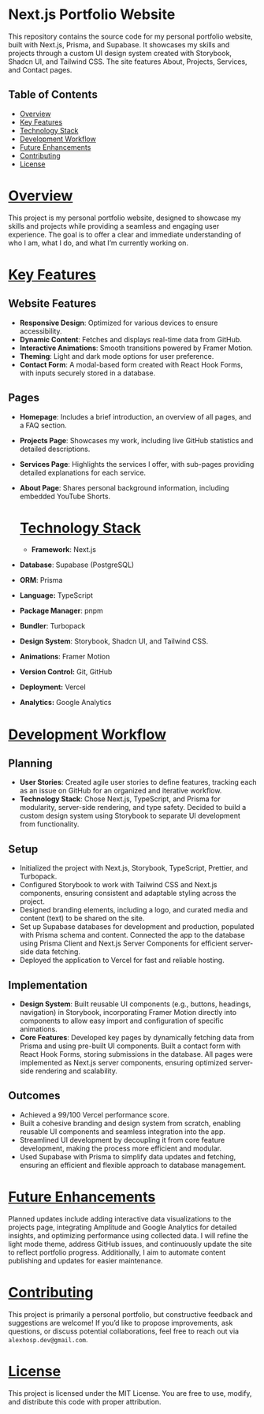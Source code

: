 # Next.js Portfolio Website
This repository contains the source code for my personal portfolio website, built with Next.js, Prisma, and Supabase. It showcases my skills and projects through a custom UI design system created with Storybook, Shadcn UI, and Tailwind CSS. The site features About, Projects, Services, and Contact pages.

## Table of Contents

- [Overview](#overview)
- [Key Features](#key-features)
- [Technology Stack](#technology-stack)
- [Development Workflow](#development-workflow)
- [Future Enhancements](#future-enhancements)
- [Contributing](#contributing)
- [License](#license)

# [Overview](#overview)

This project is my personal portfolio website, designed to showcase my skills and projects while providing a seamless and engaging user experience. The goal is to offer a clear and immediate understanding of who I am, what I do, and what I’m currently working on.

# [Key Features](#key-features)

## Website Features

- **Responsive Design**: Optimized for various devices to ensure accessibility.
- **Dynamic Content**: Fetches and displays real-time data from GitHub.
- **Interactive Animations**: Smooth transitions powered by Framer Motion.
- **Theming**: Light and dark mode options for user preference.
- **Contact Form**: A modal-based form created with React Hook Forms, with inputs securely stored in a database.

## Pages

- **Homepage**: Includes a brief introduction, an overview of all pages, and a FAQ section.
- **Projects Page**: Showcases my work, including live GitHub statistics and detailed descriptions.
- **Services Page**: Highlights the services I offer, with sub-pages providing detailed explanations for each service.
- **About Page**: Shares personal background information, including embedded YouTube Shorts.

  # [Technology Stack](#technology-stack)
  - **Framework**: Next.js
- **Database**: Supabase (PostgreSQL)
- **ORM**: Prisma
- **Language:** TypeScript
- **Package Manager**: pnpm
- **Bundler**: Turbopack
- **Design System**: Storybook, Shadcn UI, and Tailwind CSS.
- **Animations**: Framer Motion
- **Version Control:** Git, GitHub
- **Deployment:** Vercel
- **Analytics:** Google Analytics
  
# [Development Workflow](#development-workflow)
## Planning

- **User Stories**: Created agile user stories to define features, tracking each as an issue on GitHub for an organized and iterative workflow.
- **Technology Stack**: Chose Next.js, TypeScript, and Prisma for modularity, server-side rendering, and type safety. Decided to build a custom design system using Storybook to separate UI development from functionality.

## Setup

- Initialized the project with Next.js, Storybook, TypeScript, Prettier, and Turbopack.
- Configured Storybook to work with Tailwind CSS and Next.js components, ensuring consistent and adaptable styling across the project.
- Designed branding elements, including a logo, and curated media and content (text) to be shared on the site.
- Set up Supabase databases for development and production, populated with Prisma schema and content. Connected the app to the database using Prisma Client and Next.js Server Components for efficient server-side data fetching.
- Deployed the application to Vercel for fast and reliable hosting.

## Implementation

- **Design System**: Built reusable UI components (e.g., buttons, headings, navigation) in Storybook, incorporating Framer Motion directly into components to allow easy import and configuration of specific animations.
- **Core Features**: Developed key pages by dynamically fetching data from Prisma and using pre-built UI components. Built a contact form with React Hook Forms, storing submissions in the database. All pages were implemented as Next.js server components, ensuring optimized server-side rendering and scalability.

## Outcomes

- Achieved a 99/100 Vercel performance score.
- Built a cohesive branding and design system from scratch, enabling reusable UI components and seamless integration into the app.
- Streamlined UI development by decoupling it from core feature development, making the process more efficient and modular.
- Used Supabase with Prisma to simplify data updates and fetching, ensuring an efficient and flexible approach to database management.

# [Future Enhancements](#future-enhancements)
Planned updates include adding interactive data visualizations to the projects page, integrating Amplitude and Google Analytics for detailed insights, and optimizing performance using collected data. I will refine the light mode theme, address GitHub issues, and continuously update the site to reflect portfolio progress. Additionally, I aim to automate content publishing and updates for easier maintenance.

# [Contributing](#contributing)
This project is primarily a personal portfolio, but constructive feedback and suggestions are welcome! If you’d like to propose improvements, ask questions, or discuss potential collaborations, feel free to reach out via `alexhosp.dev@gmail.com`.

# [License](#license)
This project is licensed under the MIT License. You are free to use, modify, and distribute this code with proper attribution.
  

